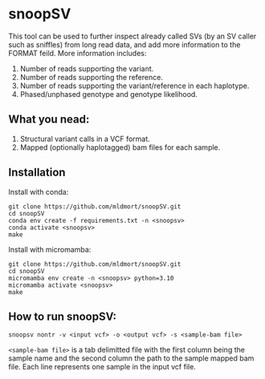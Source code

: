# snoopSV
This tool can be used to further inspect already called SVs (by an SV caller such as sniffles) from long read data, and add more information to the FORMAT feild. More information  includes:
1. Number of reads supporting the variant.
2. Number of reads supporting the reference.
3. Number of reads supporting the variant/reference in each haplotype.
4. Phased/unphased genotype and genotype likelihood.

## What you nead:
1. Structural variant calls in a VCF format.
2. Mapped (optionally haplotagged) bam files for each sample.

## Installation
Install with conda:
```
git clone https://github.com/mldmort/snoopSV.git
cd snoopSV
conda env create -f requirements.txt -n <snoopsv>
conda activate <snoopsv>
make
```
Install with micromamba:
```
git clone https://github.com/mldmort/snoopSV.git
cd snoopSV
micromamba env create -n <snoopsv> python=3.10
micromamba activate <snoopsv>
make
```
## How to run snoopSV:
```
snoopsv nontr -v <input vcf> -o <output vcf> -s <sample-bam file>
```
`<sample-bam file>` is a tab delimitted file with the first column being the sample name and the second column the path to the sample mapped bam file.
Each line represents one sample in the input vcf file.
